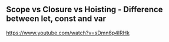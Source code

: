 

## Scope vs Closure vs Hoisting - Difference between let, const and var

https://www.youtube.com/watch?v=sDmn6p4lRHk